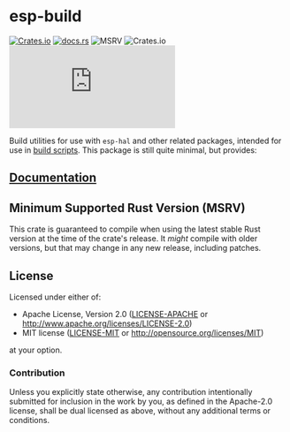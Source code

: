 # esp-build

[![Crates.io](https://img.shields.io/crates/v/esp-build?labelColor=1C2C2E&color=C96329&logo=Rust&style=flat-square)](https://crates.io/crates/esp-build)
[![docs.rs](https://img.shields.io/docsrs/esp-build?labelColor=1C2C2E&color=C96329&logo=rust&style=flat-square)](https://docs.espressif.com/projects/rust/esp-build/latest/)
![MSRV](https://img.shields.io/badge/MSRV-1.84-blue?labelColor=1C2C2E&style=flat-square)
![Crates.io](https://img.shields.io/crates/l/esp-build?labelColor=1C2C2E&style=flat-square)
[![Matrix](https://img.shields.io/matrix/esp-rs:matrix.org?label=join%20matrix&labelColor=1C2C2E&color=BEC5C9&logo=matrix&style=flat-square)](https://matrix.to/#/#esp-rs:matrix.org)

Build utilities for use with `esp-hal` and other related packages, intended for use in [build scripts]. This package is still quite minimal, but provides:

[build scripts]: https://doc.rust-lang.org/cargo/reference/build-scripts.html

## [Documentation](https://docs.espressif.com/projects/rust/esp-build/latest/)

## Minimum Supported Rust Version (MSRV)

This crate is guaranteed to compile when using the latest stable Rust version at the time of the crate's release. It _might_ compile with older versions, but that may change in any new release, including patches.

## License

Licensed under either of:

- Apache License, Version 2.0 ([LICENSE-APACHE](../LICENSE-APACHE) or http://www.apache.org/licenses/LICENSE-2.0)
- MIT license ([LICENSE-MIT](../LICENSE-MIT) or http://opensource.org/licenses/MIT)

at your option.

### Contribution

Unless you explicitly state otherwise, any contribution intentionally submitted for inclusion in
the work by you, as defined in the Apache-2.0 license, shall be dual licensed as above, without
any additional terms or conditions.
